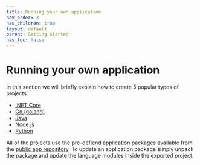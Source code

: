 ```yaml
---
title: Running your own application
nav_order: 3
has_children: true
layout: default
parent: Getting Started
has_toc: false
---
```


# Running your own application

In this section we will briefly explain how to create 5 popular types of projects:

- [.NET Core](start-dotnet/)
- [Go (golang)](start-golang/)
- [Java](start-java/)
- [Node.js](start-nodejs/)
- [Python](start-python/)

All of the projects use the pre-defiend application packages available from the [public app repository](https://apps.vorteil.io/). To update an application package simply unpack the package and update the language modules inside the exported project.